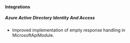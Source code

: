 
#### Integrations
##### Azure Active Directory Identity And Access
- Improved implementation of empty response handling in MicrosoftApiModule. 
